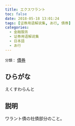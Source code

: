 ```yaml
---
title: エクスワラント
toc: false
date: 2018-05-18 13:01:24
tags: [证券用语解说集, あ行, 債券]
categories:
  - 金融服务
  - 证券用语解说集
  - 日本語
  - あ行
---
```


`分類：` [債券](/tags/債券/)

## ひらがな

えくすわらんと

## 説明

ワラント債の社債部分のこと。
